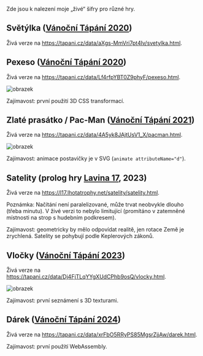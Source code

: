 Zde jsou k nalezení moje „živé“ šifry pro různé hry.

## Světýlka ([Vánoční Tápání 2020](https://tapani.cz/2020/))

Živá verze na https://tapani.cz/data/aXgs-MmVri7pt4Iv/svetylka.html.

## Pexeso ([Vánoční Tápání 2020](https://tapani.cz/2020/))

Živá verze na https://tapani.cz/data/Lf4rfpYBT0Z9phyF/pexeso.html.

![obrazek](https://github.com/user-attachments/assets/645c607b-8530-445e-b86f-a3a2b93d9cd5)

Zajímavost: první použití 3D CSS transformací.

## Zlaté prasátko / Pac-Man ([Vánoční Tápání 2021](https://tapani.cz/2021/uvod))

Živá verze na https://tapani.cz/data/4A5yk8JAjtUsV1_X/pacman.html.

![obrazek](https://github.com/user-attachments/assets/717a91d2-783e-4a74-92ea-3e1906bd449b)

<!-- ![obrazek](https://github.com/user-attachments/assets/ae766d04-72d1-4cf5-b59c-cf30340c1a1f) -->

Zajímavost: animace postavičky je v SVG (`animate attributeName="d"`).

## Satelity (prolog hry [Lavina 17](https://l17.lhotatrophy.cz/), 2023)

Živá verze na https://l17.lhotatrophy.net/satelity/satelity.html.

Poznámka: Načítání není paralelizované, může trvat neobvykle dlouho (třeba minutu). V živé verzi to nebylo limitující (promítáno v zatemněné místnosti na strop s hudebním podkresem).

Zajímavost: geometricky by mělo odpovídat realitě, jen rotace Země je zrychlená. Satelity se pohybují podle Keplerových zákonů.

## Vločky ([Vánoční Tápání 2023](https://tapani.cz/2023/))

Živá verze na https://tapani.cz/data/Dj4FjTLqYYgXUdCPhb9osQ/vlocky.html.

![obrazek](https://github.com/user-attachments/assets/3aa4c2bf-6f71-4cec-b4dc-d590f6aff9ad)

Zajímavost: první seznámení s 3D texturami.

## Dárek ([Vánoční Tápání 2024](https://tapani.cz/2024/))

Živá verze na https://tapani.cz/data/xrFbO5RRyPS85MgsrZjjAw/darek.html.

Zajímavost: první použití WebAssembly.
